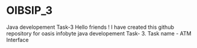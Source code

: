 # OIBSIP_3
Java developement Task-3
Hello friends ! I have created this github repository for oasis infobyte java developement Task- 3. Task name - ATM Interface

